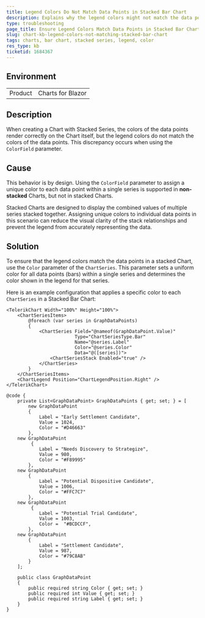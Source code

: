 ```yaml
---
title: Legend Colors Do Not Match Data Points in Stacked Bar Chart
description: Explains why the legend colors might not match the data points in a stacked bar chart and provides a solution.
type: troubleshooting
page_title: Ensure Legend Colors Match Data Points in Stacked Bar Charts
slug: chart-kb-legend-colors-not-matching-stacked-bar-chart
tags: charts, bar chart, stacked series, legend, color
res_type: kb
ticketid: 1684367
---
```


## Environment

<table>
    <tbody>
        <tr>
            <td>Product</td>
            <td>Charts for Blazor</td>
        </tr>
    </tbody>
</table>

## Description

When creating a Chart with Stacked Series, the colors of the data points render correctly on the Chart itself, but the legend colors do not match the colors of the data points. This discrepancy occurs when using the `ColorField` parameter.

## Cause

This behavior is by design. Using the `ColorField` parameter to assign a unique color to each data point within a single series is supported in **non-stacked** Charts, but not in stacked Charts.

Stacked Charts are designed to display the combined values of multiple series stacked together. Assigning unique colors to individual data points in this scenario can reduce the visual clarity of the stack relationships and prevent the legend from accurately representing the data.

## Solution

To ensure that the legend colors match the data points in a stacked Chart, use the `Color` parameter of the `ChartSeries`. This parameter sets a uniform color for all data points (bars) within a single series and determines the color shown in the legend for that series.

Here is an example configuration that applies a specific color to each `ChartSeries` in a Stacked Bar Chart:

````RAZOR
<TelerikChart Width="100%" Height="100%">
    <ChartSeriesItems>
        @foreach (var series in GraphDataPoints)
        {
            <ChartSeries Field="@nameof(GraphDataPoint.Value)"
                         Type="ChartSeriesType.Bar"
                         Name="@series.Label"
                         Color="@series.Color"
                         Data="@([series])">
                <ChartSeriesStack Enabled="true" />
            </ChartSeries>
        }
    </ChartSeriesItems>
    <ChartLegend Position="ChartLegendPosition.Right" />
</TelerikChart>

@code {
    private List<GraphDataPoint> GraphDataPoints { get; set; } = [
        new GraphDataPoint
        {
            Label = "Early Settlement Candidate",
            Value = 1024,
            Color = "#D46663"
        },
    new GraphDataPoint
         {
            Label = "Needs Discovery to Strategize",
            Value = 980,
            Color = "#F89995"
        },
    new GraphDataPoint
        {
            Label = "Potential Dispositive Candidate",
            Value = 1006,
            Color = "#FFC7C7"
        },
    new GraphDataPoint
         {
            Label = "Potential Trial Candidate",
            Value = 1003,
            Color =  "#BCDCCF",
        },
    new GraphDataPoint
        {
            Label = "Settlement Candidate",
            Value = 987,
            Color = "#79C8AB"
        }
    ];

    public class GraphDataPoint
    {
        public required string Color { get; set; }
        public required int Value { get; set; }
        public required string Label { get; set; }
    }
}

